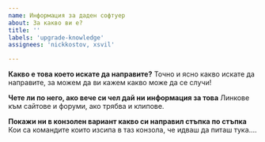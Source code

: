 ```yaml
---
name: Информация за даден софтуер
about: За какво ви е?
title: ''
labels: 'upgrade-knowledge'
assignees: 'nickkostov, xsvil'

---
```


**Какво е това което искате да направите?**
Точно и ясно какво искате да направите, за можем да ви кажем какво може да се случи!

**Чете ли по него, ако вече си чел дай ни информация за това**
Линкове към сайтове и форуми, ако трябва и клипове.

**Покажи ни в конзолен вариант какво си направил стъпка по стъпка**
Кои са командите които изсипа в таз конзола, че идваш да питаш тука....
